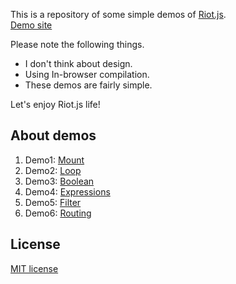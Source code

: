This is a repository of some simple demos of [Riot.js](http://riotjs.com/).  
[Demo site](https://k-kuwahara.github.io/riot-demos/)

Please note the following things.

- I don't think about design.
- Using In-browser compilation.
- These demos are fairly simple.

Let's enjoy Riot.js life!


## About demos
1. Demo1: [Mount](https://github.com/k-kuwahara/riot-demos/blob/master/mount/index.html)
2. Demo2: [Loop](https://github.com/k-kuwahara/riot-demos/blob/master/loop/index.html)
3. Demo3: [Boolean](https://github.com/k-kuwahara/riot-demos/blob/master/boolean/index.html)
4. Demo4: [Expressions](https://github.com/k-kuwahara/riot-demos/blob/master/expressions/index.html)
5. Demo5: [Filter](https://github.com/k-kuwahara/riot-demos/blob/master/filter/index.html)
6. Demo6: [Routing](https://github.com/k-kuwahara/riot-demos/blob/master/routing/index.html)

## License
[MIT license](https://github.com/k-kuwahara/riot-demos/blob/master/LICENSE.md)
